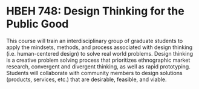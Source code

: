 # HBEH 748: Design Thinking for the Public Good

This course will train an interdisciplinary group of graduate students to apply the mindsets, methods, and process associated with design thinking (i.e. human-centered design) to solve real world problems. Design thinking is a creative problem solving process that prioritizes ethnographic market research, convergent and divergent thinking, as well as rapid prototyping. Students will collaborate with community members to design solutions (products, services, etc.) that are desirable, feasible, and viable.